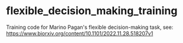 # flexible_decision_making_training
Training code for Marino Pagan's flexible decision-making task, see: https://www.biorxiv.org/content/10.1101/2022.11.28.518207v1
